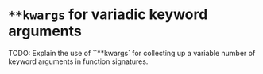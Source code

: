 # `**kwargs` for variadic keyword arguments

TODO: Explain the use of ``**kwargs` for collecting up a variable number of keyword arguments in function signatures.
